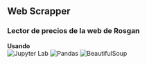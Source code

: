 ## Web Scrapper

### Lector de precios de la web de Rosgan

**Usando**  
![Jupyter Lab](http://img.shields.io/badge/-Jupyter%20Lab-F37626?style=plastic-square&logo=jupyter&logoColor=ffffff)
![Pandas](https://img.shields.io/badge/-Pandas-2C2D72?style=plastic-square&logo=pandas)
![BeautifulSoup](https://img.shields.io/badge/-BeautifulSoup-5FB709?style=plastic-square&logo=BeautifulSoup)
